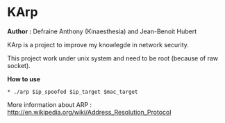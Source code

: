 KArp
====

**Author :** Defraine Anthony (Kinaesthesia) and Jean-Benoit Hubert

KArp is a project to improve my knowlegde in network security.

This project work under unix system and need to be root (because of raw socket).

**How to use**

    * ./arp $ip_spoofed $ip_target $mac_target



More information about ARP : http://en.wikipedia.org/wiki/Address_Resolution_Protocol
